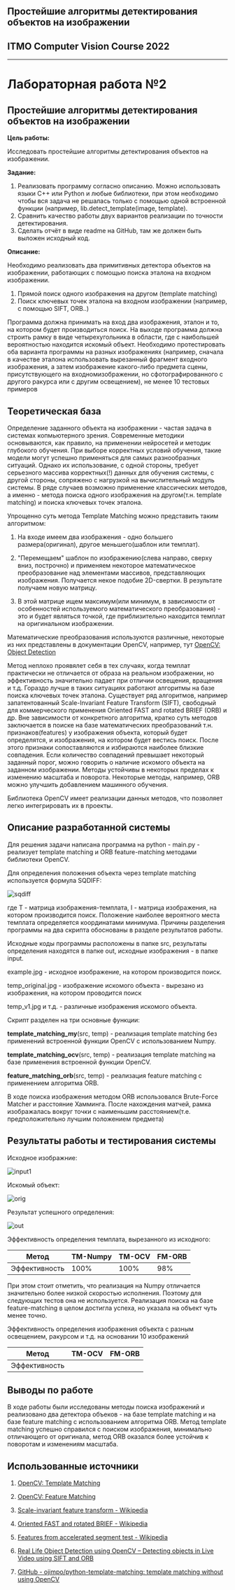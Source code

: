 ## Простейшие алгоритмы детектирования объектов на изображении

## ITMO Computer Vision Course 2022

---

# Лабораторная работа №2

## Простейшие алгоритмы детектирования объектов на изображении

**Цель работы:** 

Исследовать простейшие алгоритмы детектирования объектов на
изображении.

**Задание:** 

1. Реализовать программу согласно описанию. Можно использовать языки
   C++ или Python и любые библиотеки, при этом необходимо чтобы вся
   задача не решалась только с помощью одной встроенной функции
   (например, lib.detect_template(image, template).
2. Сравнить качество работы двух вариантов реализации по точности
   детектирования.
3. Сделать отчёт в виде readme на GitHub, там же должен быть выложен
   исходный код.

**Описание:**

Необходимо реализовать два примитивных детектора объектов на
изображении, работающих с помощью поиска эталона на входном
изображении.

1. Прямой поиск одного изображения на другом (template matching)
2. Поиск ключевых точек эталона на входном изображении (например, с
   помощью SIFT, ORB..)

Программа должна принимать на вход два изображения, эталон и то, на
котором будет производиться поиск. На выходе программа должна строить
рамку в виде четырехугольника в области, где с наибольшей вероятностью
находится искомый объект. Необходимо протестировать оба варианта
программы на разных изображениях (например, сначала в качестве эталона
использовать вырезанный фрагмент входного изображения, а затем
изображение какого-либо предмета сцены, присутствующего на входномизображении, но сфотографированного с другого ракурса или с другим
освещением), не менее 10 тестовых примеров

## Теоретическая база

Определение заданного объекта на изображении - частая задача в системах копмьютерного зрения. Современные методики основываются, как правило, на применении нейросетей и методик глубокого обучения. При выборе корректных условий обучения, такие модели могут успешно применяться для самых разнообразных ситуаций. Однако их использование, с одной стороны, требует серьезного массива корректных(!) данных для обучения системы, с другой стороны, сопряжено с нагрузкой на вычислительный модуль системы. В ряде случаев возможно применение классических методов, а именно - метода поиска одного изображения на другом(т.н. template matching) и поиска ключевых точек эталона. 

Упрощенно суть метода Template Matching можно представить таким алгоритмом:

1.  На входе имеем два изображения - одно большего размера(оригинал), другое меньшего(шаблон или темплат). 

2. "Перемещаем" шаблон по изображению(слева направо, сверху вниз, построчно) и применяем некоторое математическое преобразование над элементами массивов, представляющих изображения. Получается некое подобие 2D-свертки. В результате получаем новую матрицу. 

3. В этой матрице ищем максимум(или минимум, в зависимости от особенностей используемого математического преобразования) - это и будет являться точкой, где приблизительно находится темплат на оригинальном изображении.    

Математические преобразования используются различные, некоторые из них представлены в документации OpenCV, например, тут [OpenCV: Object Detection](https://docs.opencv.org/4.x/df/dfb/group__imgproc__object.html#gga3a7850640f1fe1f58fe91a2d7583695dab65c042ed62c9e9e095a1e7e41fe2773)

Метод неплохо проявялет себя в тех случаях, когда темплат практически не отличается от образа на реальном изображении, но эффективность значительно падает при отличии освещения, вращения и т.д. Гораздо лучше в таких ситуациях работают алгоритмы на базе поиска ключевых точек эталона. Существует ряд алгоритмов, например запатентованный Scale-Invariant Feature Transform (SIFT), свободный для коммерческого применения Oriented FAST and rotated BRIEF (ORB) и др. Вне зависимости от конкретного алгоритма, кратко суть методов заключается в поиске на базе математических преобразований т.н. признаков(features) у изображения объекта, который будет определятся, и изображения, на котором будет вестись поиск. После этого признаки сопоставляются и избираются наиболее близкие совпадения. Если количество совпадений превышает некоторый заданный порог, можно говорить о наличие искомого объекта на заданном изображении. Методы устойчивы в некоторых пределах к изменению масштаба и поворота. Некоторые методы, например, ORB можно улучшить добавлением машинного обучения. 

Библиотека OpenCV имеет реализации данных методов, что позволяет легко интегрировать их в проекты.      

## Описание разработанной системы

Для решения задачи написана программа на python - main.py -  реализует template matching и ORB feature-matching методами библиотеки OpenCV.

Для определения положения объекта через template matching используется формула SQDIFF:

 ![sqdiff](res/sqdiff.png)

где T - матрица изображения-темплата, I - матрица изображения, на котором производится поиск. Положение наиболее вероятного места темплата определяется координатами минимума. Причины разделения программы на два скрипта обоснованы в разделе результатов работы. 

Исходные коды программы расположены в папке src, результаты определения находятся в папке out, исходные изображения - в папке input. 

example.jpg - исходное изображение, на котором производится поиск.

temp_original.jpg - изображение искомого объекта - вырезано из изображения, на котором проводится поиск

temp_v1.jpg и т.д. - различные изображения искомого объекта. 

Скрипт разделен на три основные функции:

**template_matching_my**(src, temp) - реализация template matching без применений встроенной функции OpenCV c использованием Numpy.  

**template_matching_ocv**(src, temp) - реализация template matching на базе применения встроенной функции OpenCV.

**feature_matching_orb**(src, temp) - реализация feature matching c применением алгоритма ORB.

В ходе поиска изображения методом ORB использовался Brute-Force Matcher и расстояние Хамминга. После нахождения матчей, рамка изображалась вокруг точки с наименьшим расстоянием(т.е. предположительно лучшим положением предмета)

## Результаты работы и тестирования системы

Исходное изображние:

![input1](input/example.jpg)

Искомый объект:

![orig](input/temp_original.jpg)

Результат успешного определения:

![out](out/matched.png)

Эффективность определения темплата, вырезанного из исходного:

| Метод         | TM-Numpy | TM-OCV | FM-ORB |
| ------------- | -------- | ------ | ------ |
| Эффективность | 100%     | 100%   | 98%    |

При этом стоит отметить, что реализация на Numpy отличается значительно более низкой скоростью исполнения. Поэтому для следующих тестов она не используется. Реализация поиска на базе feature-matching в целом достигла успеха, но указала на объект чуть менее точно.

Эффективность определения изображения объекта с разным освещением, ракурсом и т.д. на основании 10 изображений

| Метод         | TM-OCV | FM-ORB |
| ------------- | ------ | ------ |
| Эффективность |        |        |

## Выводы по работе

В ходе работы были исследованы методы поиска изображений и реализовано два детектора объеков - на базе template matching и на базе feature matching с использованием алгоритма ORB. Метод template matching успешно справился с поиском изображения, минимально отличающего от оригинала, метод ORB оказался более устойчив к поворотам и изменениям масштаба. 

## Использованные источники

1. [OpenCV: Template Matching](https://docs.opencv.org/4.x/d4/dc6/tutorial_py_template_matching.html)

2. [OpenCV: Feature Matching](https://docs.opencv.org/3.4/dc/dc3/tutorial_py_matcher.html)

3. [Scale-invariant feature transform - Wikipedia](https://en.wikipedia.org/wiki/Scale-invariant_feature_transform) 

4. [Oriented FAST and rotated BRIEF - Wikipedia](https://en.wikipedia.org/wiki/Oriented_FAST_and_rotated_BRIEF)

5. [Features from accelerated segment test - Wikipedia](https://en.wikipedia.org/wiki/Features_from_accelerated_segment_test)

6. [Real Life Object Detection using OpenCV – Detecting objects in Live Video using SIFT and ORB](https://circuitdigest.com/tutorial/real-life-object-detection-using-opencv-python-detecting-objects-in-live-video)

7. [GitHub - ojimpo/python-template-matching: template matching without using OpenCV](https://github.com/ojimpo/python-template-matching)


